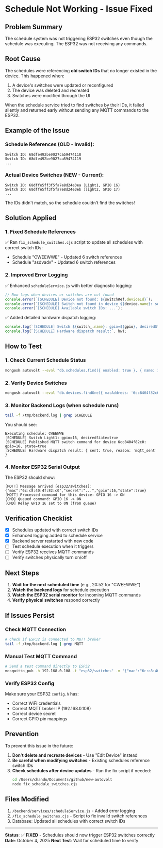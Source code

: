 # Schedule Not Working - Issue Fixed

## Problem Summary
The schedule system was not triggering ESP32 switches even though the schedule was executing. The ESP32 was not receiving any commands.

## Root Cause
The schedules were referencing **old switch IDs** that no longer existed in the device. This happened when:
1. A device's switches were updated or reconfigured
2. The device was deleted and recreated
3. Switches were modified through the UI

When the schedule service tried to find switches by their IDs, it failed silently and returned early without sending any MQTT commands to the ESP32.

## Example of the Issue

### Schedule References (OLD - Invalid):
```
Switch ID: 68dfe492be9027ca59474118
Switch ID: 68dfe492be9027ca59474119
...
```

### Actual Device Switches (NEW - Current):
```
Switch ID: 68dffe5ff3f5fa7e8d24e3ea (Light1, GPIO 16)
Switch ID: 68dffe5ff3f5fa7e8d24e3eb (light2, GPIO 17)
...
```

The IDs didn't match, so the schedule couldn't find the switches!

## Solution Applied

### 1. Fixed Schedule References
✅ Ran `fix_schedule_switches.cjs` script to update all schedules with correct switch IDs:
- Schedule "CWEEWWE" - Updated 6 switch references
- Schedule "asdvadv" - Updated 6 switch references

### 2. Improved Error Logging
✅ Enhanced `scheduleService.js` with better diagnostic logging:
```javascript
// Now logs when devices or switches are not found
console.error(`[SCHEDULE] Device not found: ${switchRef.deviceId}`);
console.error(`[SCHEDULE] Switch not found in device ${device.name}: switchId=${switchRef.switchId}`);
console.error(`[SCHEDULE] Available switch IDs: ...`);
```

✅ Added detailed hardware dispatch logging:
```javascript
console.log(`[SCHEDULE] Switch ${switch_.name}: gpio=${gpio}, desiredState=${desiredState}`);
console.log(`[SCHEDULE] Hardware dispatch result:`, hw);
```

## How to Test

### 1. Check Current Schedule Status
```bash
mongosh autovolt --eval "db.schedules.find({ enabled: true }, { name: 1, time: 1, action: 1, 'switches.switchId': 1 })"
```

### 2. Verify Device Switches
```bash
mongosh autovolt --eval "db.devices.findOne({ macAddress: '6cc8404f82c0' }, { name: 1, 'switches._id': 1, 'switches.name': 1, 'switches.gpio': 1 })"
```

### 3. Monitor Backend Logs (when schedule runs)
```bash
tail -f /tmp/backend.log | grep SCHEDULE
```

You should see:
```
Executing schedule: CWEEWWE
[SCHEDULE] Switch Light1: gpio=16, desiredState=true
[SCHEDULE] Published MQTT switch command for device 6cc8404f82c0: gpio=16, state=true
[SCHEDULE] Hardware dispatch result: { sent: true, reason: 'mqtt_sent' }
```

### 4. Monitor ESP32 Serial Output
The ESP32 should show:
```
[MQTT] Message arrived [esp32/switches]: {"mac":"6c:c8:40:4f:82:c0","secret":"...","gpio":16,"state":true}
[MQTT] Processed command for this device: GPIO 16 -> ON
[CMD] Queued command: GPIO 16 -> ON
[CMD] Relay GPIO 16 set to ON (from queue)
```

## Verification Checklist

- [x] Schedules updated with correct switch IDs
- [x] Enhanced logging added to schedule service
- [x] Backend server restarted with new code
- [ ] Test schedule execution when it triggers
- [ ] Verify ESP32 receives MQTT commands
- [ ] Verify switches physically turn on/off

## Next Steps

1. **Wait for the next scheduled time** (e.g., 20:52 for "CWEEWWE")
2. **Watch the backend logs** for schedule execution
3. **Watch the ESP32 serial monitor** for incoming MQTT commands
4. **Verify physical switches** respond correctly

## If Issues Persist

### Check MQTT Connection
```bash
# Check if ESP32 is connected to MQTT broker
tail -f /tmp/backend.log | grep MQTT
```

### Manual Test MQTT Command
```bash
# Send a test command directly to ESP32
mosquitto_pub -h 192.168.0.108 -t "esp32/switches" -m '{"mac":"6c:c8:40:4f:82:c0","secret":"YOUR_SECRET","gpio":16,"state":true}'
```

### Verify ESP32 Config
Make sure your ESP32 `config.h` has:
- Correct WiFi credentials
- Correct MQTT broker IP (192.168.0.108)
- Correct device secret
- Correct GPIO pin mappings

## Prevention

To prevent this issue in the future:

1. **Don't delete and recreate devices** - Use "Edit Device" instead
2. **Be careful when modifying switches** - Existing schedules reference switch IDs
3. **Check schedules after device updates** - Run the fix script if needed:
   ```bash
   cd /Users/chandu/Documents/github/new-autovolt
   node fix_schedule_switches.cjs
   ```

## Files Modified

1. `/backend/services/scheduleService.js` - Added error logging
2. `/fix_schedule_switches.cjs` - Script to fix invalid switch references
3. Database: Updated all schedules with correct switch IDs

---
**Status**: ✅ **FIXED** - Schedules should now trigger ESP32 switches correctly
**Date**: October 4, 2025
**Next Test**: Wait for scheduled time to verify
